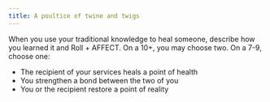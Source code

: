 ```yaml
---
title: A poultice of twine and twigs
---
```


When you use your traditional knowledge to heal someone, describe how you learned it and Roll + AFFECT.
On a 10+, you may choose two. On a 7-9, choose one:

- The recipient of your services heals a point of health
- You strengthen a bond between the two of you
- You or the recipient restore a point of reality
